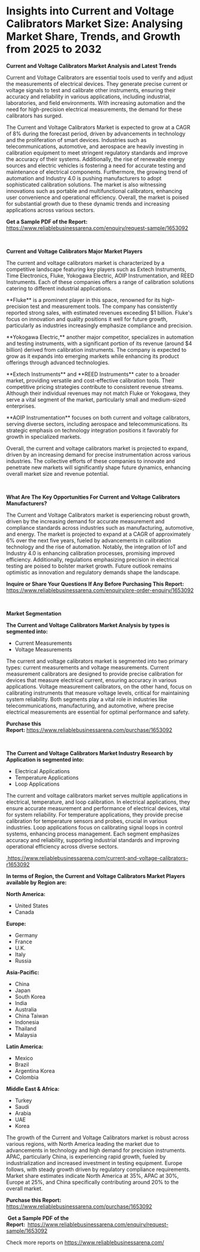 <p><h1>Insights into Current and Voltage Calibrators Market Size: Analysing Market Share, Trends, and Growth from 2025 to 2032</h1></p><p><strong>Current and Voltage Calibrators Market Analysis and Latest Trends</strong></p>
<p><p>Current and Voltage Calibrators are essential tools used to verify and adjust the measurements of electrical devices. They generate precise current or voltage signals to test and calibrate other instruments, ensuring their accuracy and reliability in various applications, including industrial, laboratories, and field environments. With increasing automation and the need for high-precision electrical measurements, the demand for these calibrators has surged.</p><p>The Current and Voltage Calibrators Market is expected to grow at a CAGR of 8% during the forecast period, driven by advancements in technology and the proliferation of smart devices. Industries such as telecommunications, automotive, and aerospace are heavily investing in calibration equipment to meet stringent regulatory standards and improve the accuracy of their systems. Additionally, the rise of renewable energy sources and electric vehicles is fostering a need for accurate testing and maintenance of electrical components. Furthermore, the growing trend of automation and Industry 4.0 is pushing manufacturers to adopt sophisticated calibration solutions. The market is also witnessing innovations such as portable and multifunctional calibrators, enhancing user convenience and operational efficiency. Overall, the market is poised for substantial growth due to these dynamic trends and increasing applications across various sectors.</p></p>
<p><strong>Get a Sample PDF of the Report:&nbsp;</strong> <a href="https://www.reliablebusinessarena.com/enquiry/request-sample/1653092?utm_campaign=3222&utm_medium=2&utm_source=Github&utm_content=ia&utm_term=08032025&utm_id=current-and-voltage-calibrators">https://www.reliablebusinessarena.com/enquiry/request-sample/1653092</a></p>
<p>&nbsp;</p>
<p><strong>Current and Voltage Calibrators Major Market Players</strong></p>
<p><p>The current and voltage calibrators market is characterized by a competitive landscape featuring key players such as Extech Instruments, Time Electronics, Fluke, Yokogawa Electric, AOIP Instrumentation, and REED Instruments. Each of these companies offers a range of calibration solutions catering to different industrial applications.</p><p>**Fluke** is a prominent player in this space, renowned for its high-precision test and measurement tools. The company has consistently reported strong sales, with estimated revenues exceeding $1 billion. Fluke's focus on innovation and quality positions it well for future growth, particularly as industries increasingly emphasize compliance and precision.</p><p>**Yokogawa Electric,** another major competitor, specializes in automation and testing instruments, with a significant portion of its revenue (around $4 billion) derived from calibration instruments. The company is expected to grow as it expands into emerging markets while enhancing its product offerings through advanced technologies.</p><p>**Extech Instruments** and **REED Instruments** cater to a broader market, providing versatile and cost-effective calibration tools. Their competitive pricing strategies contribute to consistent revenue streams. Although their individual revenues may not match Fluke or Yokogawa, they serve a vital segment of the market, particularly small and medium-sized enterprises.</p><p>**AOIP Instrumentation** focuses on both current and voltage calibrators, serving diverse sectors, including aerospace and telecommunications. Its strategic emphasis on technology integration positions it favorably for growth in specialized markets.</p><p>Overall, the current and voltage calibrators market is projected to expand, driven by an increasing demand for precise instrumentation across various industries. The collective efforts of these companies to innovate and penetrate new markets will significantly shape future dynamics, enhancing overall market size and revenue potential.</p></p>
<p>&nbsp;</p>
<p><strong>What Are The Key Opportunities For Current and Voltage Calibrators Manufacturers?</strong></p>
<p><p>The Current and Voltage Calibrators market is experiencing robust growth, driven by the increasing demand for accurate measurement and compliance standards across industries such as manufacturing, automotive, and energy. The market is projected to expand at a CAGR of approximately 6% over the next five years, fueled by advancements in calibration technology and the rise of automation. Notably, the integration of IoT and Industry 4.0 is enhancing calibration processes, promising improved efficiency. Additionally, regulations emphasizing precision in electrical testing are poised to bolster market growth. Future outlook remains optimistic as innovation and regulatory demands shape the landscape.</p></p>
<p><strong>Inquire or Share Your Questions If Any Before Purchasing This Report:</strong> <a href="https://www.reliablebusinessarena.com/enquiry/pre-order-enquiry/1653092?utm_campaign=3222&utm_medium=2&utm_source=Github&utm_content=ia&utm_term=08032025&utm_id=current-and-voltage-calibrators">https://www.reliablebusinessarena.com/enquiry/pre-order-enquiry/1653092</a></p>
<p>&nbsp;</p>
<p><strong>Market Segmentation</strong></p>
<p><strong>The Current and Voltage Calibrators Market Analysis by types is segmented into:</strong></p>
<p><ul><li>Current Measurements</li><li>Voltage Measurements</li></ul></p>
<p><p>The current and voltage calibrators market is segmented into two primary types: current measurements and voltage measurements. Current measurement calibrators are designed to provide precise calibration for devices that measure electrical current, ensuring accuracy in various applications. Voltage measurement calibrators, on the other hand, focus on calibrating instruments that measure voltage levels, critical for maintaining system reliability. Both segments play a vital role in industries like telecommunications, manufacturing, and automotive, where precise electrical measurements are essential for optimal performance and safety.</p></p>
<p><strong>Purchase this Report:&nbsp;</strong><a href="https://www.reliablebusinessarena.com/purchase/1653092?utm_campaign=3222&utm_medium=2&utm_source=Github&utm_content=ia&utm_term=08032025&utm_id=current-and-voltage-calibrators">https://www.reliablebusinessarena.com/purchase/1653092</a></p>
<p>&nbsp;</p>
<p><strong>The Current and Voltage Calibrators Market Industry Research by Application is segmented into:</strong></p>
<p><ul><li>Electrical Applications</li><li>Temperature Applications</li><li>Loop Applications</li></ul></p>
<p><p>The current and voltage calibrators market serves multiple applications in electrical, temperature, and loop calibration. In electrical applications, they ensure accurate measurement and performance of electrical devices, vital for system reliability. For temperature applications, they provide precise calibration for temperature sensors and probes, crucial in various industries. Loop applications focus on calibrating signal loops in control systems, enhancing process management. Each segment emphasizes accuracy and reliability, supporting industrial standards and improving operational efficiency across diverse sectors.</p></p>
<p><a href="https://www.reliablebusinessarena.com/current-and-voltage-calibrators-r1653092?utm_campaign=3222&utm_medium=2&utm_source=Github&utm_content=ia&utm_term=08032025&utm_id=current-and-voltage-calibrators">&nbsp;https://www.reliablebusinessarena.com/current-and-voltage-calibrators-r1653092</a></p>
<p><strong>In terms of Region, the Current and Voltage Calibrators Market Players available by Region are:</strong></p>
<p>
    <p> <strong> North America: </strong>
        <ul>
            <li>United States</li>
            <li>Canada</li>
        </ul>
        </p> 
    <p> <strong> Europe: </strong>
        <ul>
            <li>Germany</li>
            <li>France</li>
            <li>U.K.</li>
            <li>Italy</li>
            <li>Russia</li>
        </ul>
        </p> 
    <p> <strong> Asia-Pacific: </strong>
        <ul>
            <li>China</li>
            <li>Japan</li>
            <li>South Korea</li>
            <li>India</li>
            <li>Australia</li>
            <li>China Taiwan</li>
            <li>Indonesia</li>
            <li>Thailand</li>
            <li>Malaysia</li>
        </ul>
        </p> 
    <p> <strong> Latin America: </strong>
        <ul>
            <li>Mexico</li>
            <li>Brazil</li>
            <li>Argentina Korea</li>
            <li>Colombia</li>
        </ul>
        </p> 
    <p> <strong> Middle East & Africa: </strong>
        <ul>
            <li>Turkey</li>
            <li>Saudi</li>
            <li>Arabia</li>
            <li>UAE</li>
            <li>Korea</li>
        </ul>
    </p>
    </p>
<p><p>The growth of the Current and Voltage Calibrators market is robust across various regions, with North America leading the market due to advancements in technology and high demand for precision instruments. APAC, particularly China, is experiencing rapid growth, fueled by industrialization and increased investment in testing equipment. Europe follows, with steady growth driven by regulatory compliance requirements. Market share estimates indicate North America at 35%, APAC at 30%, Europe at 25%, and China specifically contributing around 20% to the overall market.</p></p>
<p><strong>Purchase this Report: </strong><a href="https://www.reliablebusinessarena.com/purchase/1653092?utm_campaign=3222&utm_medium=2&utm_source=Github&utm_content=ia&utm_term=08032025&utm_id=current-and-voltage-calibrators">https://www.reliablebusinessarena.com/purchase/1653092</a></p>
<p>&nbsp;<strong>Get a Sample PDF of the Report:&nbsp;&nbsp;</strong><a href="https://www.reliablebusinessarena.com/enquiry/request-sample/1653092?utm_campaign=3222&utm_medium=2&utm_source=Github&utm_content=ia&utm_term=08032025&utm_id=current-and-voltage-calibrators">https://www.reliablebusinessarena.com/enquiry/request-sample/1653092</a></p>
<p><strong></strong></p>
<p>Check more reports on <a href="https://www.reliablebusinessarena.com/?utm_campaign=3222&utm_medium=2&utm_source=Github&utm_content=ia&utm_term=08032025&utm_id=current-and-voltage-calibrators">https://www.reliablebusinessarena.com/</a></p>